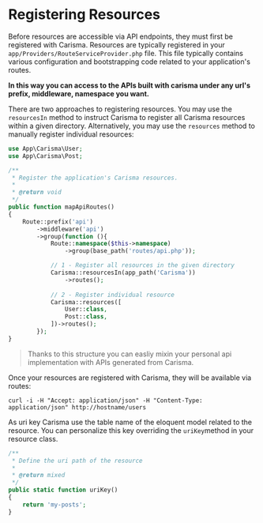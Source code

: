 # Registering Resources

Before resources are accessible via API endpoints, they must first be registered with Carisma. Resources are typically registered in your `app/Providers/RouteServiceProvider.php` file. This file typically contains various configuration and bootstrapping code related to your application's routes.

**In this way you can access to the APIs built with carisma under any url's prefix, middleware, namespace you want.**

There are two approaches to registering resources. You may use the `resourcesIn` method to instruct Carisma to register all Carisma resources within a given directory. Alternatively, you may use the `resources` method to manually register individual resources:

```php
use App\Carisma\User;
use App\Carisma\Post;

/**
 * Register the application's Carisma resources.
 *
 * @return void
 */
public function mapApiRoutes()
{
    Route::prefix('api')
        ->middleware('api')
        ->group(function (){
            Route::namespace($this->namespace)
                ->group(base_path('routes/api.php'));

            // 1 - Register all resources in the given directory
            Carisma::resourcesIn(app_path('Carisma'))
                ->routes();
            
            // 2 - Register individual resource 
            Carisma::resources([
                User::class,
                Post::class,
            ])->routes();
        });
}
```

> Thanks to this structure you can easliy mixin your personal api implementation with APIs generated from Carisma.

Once your resources are registered with Carisma, they will be available via routes:

```shell
curl -i -H "Accept: application/json" -H "Content-Type: application/json" http://hostname/users
```

As uri key Carisma use the table name of the eloquent model related to the resource. You can personalize this key overriding the `uriKey`method in your resource class.

```php
/**
 * Define the uri path of the resource
 *
 * @return mixed
 */
public static function uriKey()
{
    return 'my-posts';
}
```
